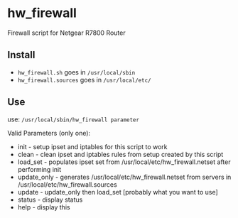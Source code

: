 # hw_firewall
Firewall script for Netgear R7800 Router

## Install
* `hw_firewall.sh` goes in `/usr/local/sbin`
* `hw_firewall.sources` goes in `/usr/local/etc/`

## Use
use: `/usr/local/sbin/hw_firewall parameter`

Valid Parameters (only one):
* init        - setup ipset and iptables for this script to work
* clean       - clean ipset and iptables rules from setup created by this script
* load_set    - populates ipset set from /usr/local/etc/hw_firewall.netset after performing init
* update_only - generates /usr/local/etc/hw_firewall.netset from servers in /usr/local/etc/hw_firewall.sources
* update      - update_only then load_set [probably what you want to use]
* status      - display status
* help        - display this
